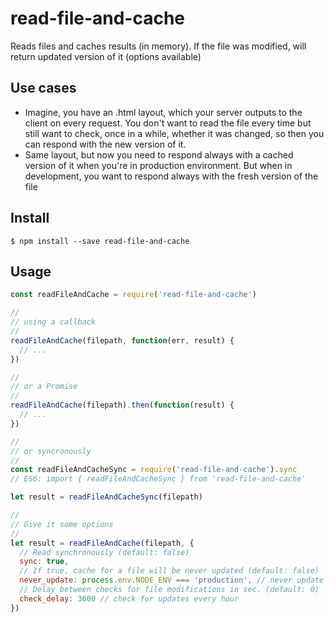 # read-file-and-cache

Reads files and caches results (in memory). If the file was modified, will return updated version of it (options available)

## Use cases

* Imagine, you have an .html layout, which your server outputs to the client
on every request. You don't want to read the file every time but still want to
check, once in a while, whether it was changed, so then you can respond with the
new version of it.
* Same layout, but now you need to respond always with a cached version of it
when you're in production environment. But when in development, you want to
respond always with the fresh version of the file

## Install

```
$ npm install --save read-file-and-cache
```

## Usage

```js
const readFileAndCache = require('read-file-and-cache')

//
// using a callback
//
readFileAndCache(filepath, function(err, result) {
  // ...
})

//
// or a Promise
//
readFileAndCache(filepath).then(function(result) {
  // ...
})

//
// or syncronously
//
const readFileAndCacheSync = require('read-file-and-cache').sync
// ES6: import { readFileAndCacheSync } from 'read-file-and-cache'

let result = readFileAndCacheSync(filepath)

//
// Give it some options
//
let result = readFileAndCache(filepath, {
  // Read synchronously (default: false)
  sync: true,
  // If true, cache for a file will be never updated (default: false)
  never_update: process.env.NODE_ENV === 'production', // never update cache when in production
  // Delay between checks for file modifications in sec. (default: 0)
  check_delay: 3600 // check for updates every hour
})
```

